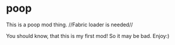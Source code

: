 # poop
This is a poop mod thing.
//Fabric loader is needed//

You should know, that this is my first mod!
So it may be bad.
Enjoy:)
